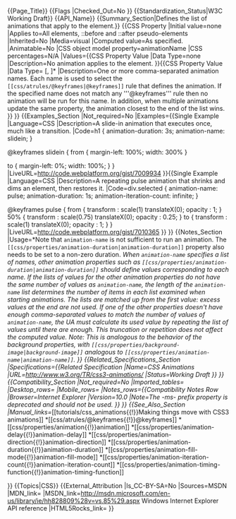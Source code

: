 {{Page_Title}}
{{Flags
|Checked_Out=No
}}
{{Standardization_Status|W3C Working Draft}}
{{API_Name}}
{{Summary_Section|Defines the list of animations that apply to the element.}}
{{CSS Property
|Initial value=none
|Applies to=All elements, &#58;&#58;before and &#58;&#58;after pseudo-elements
|Inherited=No
|Media=visual
|Computed value=As specified.
|Animatable=No
|CSS object model property=animationName
|CSS percentages=N/A
|Values={{CSS Property Value
|Data Type=none
|Description=No animation applies to the element.
}}{{CSS Property Value
|Data Type=<single-animation-name> [, <single-animation-name>]*
|Description=One or more comma-separated animation names. Each name is used to select the <code>[[css/atrules/@keyframes|@keyframes]]</code> rule that defines the animation. If the specified name does not match any '''@keyframes''' rule then no animation will be run for this name. In addition, when multiple animations update the same property, the animation closest to the end of the list wins.
}}
}}
{{Examples_Section
|Not_required=No
|Examples={{Single Example
|Language=CSS
|Description=A slide-in animation that executes once, much like a transition.
|Code=h1 {
  animation-duration: 3s;
  animation-name: slidein;
}
 
@keyframes slidein {
  from {
    margin-left: 100%;
    width: 300%
  }
 
  to {
    margin-left: 0%;
    width: 100%;
  }
}
|LiveURL=http://code.webplatform.org/gist/7009934
}}{{Single Example
|Language=CSS
|Description=A repeating pulse animation that shrinks and dims an element, then restores it.
|Code=div.selected {
    animation-name: pulse;
    animation-duration: 1s;
    animation-iteration-count: infinite;
}

@keyframes pulse {
    from { 
        transform : scale(1) translateX(0);
        opacity : 1;
    }
    50% { 
        transform : scale(0.75) translateX(0);
        opacity : 0.25;
    }
    to { 
        transform : scale(1) translateX(0);
        opacity : 1;
    }
}
|LiveURL=http://code.webplatform.org/gist/7010365
}}
}}
{{Notes_Section
|Usage=*Note that <code>animation-name</code> is not sufficient to run an animation. The <code>[[css/properties/animation-duration|animation-duration]]</code> property also needs to be set to a non-zero duration.
*When <code>animation-name</code> specifies a list of names, other animation properties such as <code>[[css/properties/animation-duration|animation-duration]]</code> should define values corresponding to each name. If the lists of values for the other animation properties do not have the same number of values as <code>animation-name</code>, the length of the <code>animation-name</code> list determines the number of items in each list examined when starting animations. The lists are matched up from the first value: excess values at the end are not used. If one of the other properties doesn't have enough comma-separated values to match the number of values of <code>animation-name</code>, the UA must calculate its used value by repeating the list of values until there are enough. This truncation or repetition does not affect the computed value. Note: This is analogous to the behavior of the background properties, with <code>[[css/properties/background-image|background-image]]</code> analogous to <code>[[css/properties/animation-name|animation-name]]</code>.
}}
{{Related_Specifications_Section
|Specifications={{Related Specification
|Name=CSS Animations
|URL=http://www.w3.org/TR/css3-animations/
|Status=Working Draft
}}
}}
{{Compatibility_Section
|Not_required=No
|Imported_tables=
|Desktop_rows=
|Mobile_rows=
|Notes_rows={{Compatibility Notes Row
|Browser=Internet Explorer
|Version=10.0
|Note=The -ms- prefix property is deprecated and should not be used.
}}
}}
{{See_Also_Section
|Manual_links=*[[tutorials/css_animations{{!}}Making things move with CSS3 animations]]
*[[css/atrules/@keyframes{{!}}@keyframes]]
*[[css/properties/animation{{!}}animation]]
*[[css/properties/animation-delay{{!}}animation-delay]]
*[[css/properties/animation-direction{{!}}animation-direction]]
*[[css/properties/animation-duration{{!}}animation-duration]]
*[[css/properties/animation-fill-mode{{!}}animation-fill-mode]]
*[[css/properties/animation-iteration-count{{!}}animation-iteration-count]]
*[[css/properties/animation-timing-function{{!}}animation-timing-function]]

}}
{{Topics|CSS}}
{{External_Attribution
|Is_CC-BY-SA=No
|Sources=MSDN
|MDN_link=
|MSDN_link=http://msdn.microsoft.com/en-us/library/ie/hh828809%28v=vs.85%29.aspx Windows Internet Explorer API reference
|HTML5Rocks_link=
}}